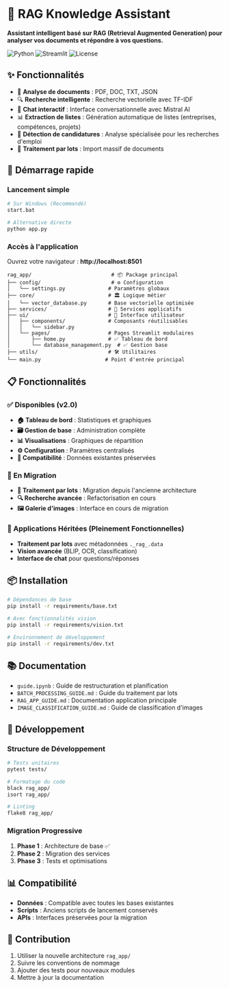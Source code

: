 # 🤖 RAG Knowledge Assistant

**Assistant intelligent basé sur RAG (Retrieval Augmented Generation) pour analyser vos documents et répondre à vos questions.**

![Python](https://img.shields.io/badge/Python-3.8+-blue.svg)
![Streamlit](https://img.shields.io/badge/Framework-Streamlit-red.svg)
![License](https://img.shields.io/badge/License-MIT-green.svg)

## ✨ Fonctionnalités

- 📄 **Analyse de documents** : PDF, DOC, TXT, JSON
- 🔍 **Recherche intelligente** : Recherche vectorielle avec TF-IDF
- 💬 **Chat interactif** : Interface conversationnelle avec Mistral AI
- 📊 **Extraction de listes** : Génération automatique de listes (entreprises, compétences, projets)
- 🎯 **Détection de candidatures** : Analyse spécialisée pour les recherches d'emploi
- 🧹 **Traitement par lots** : Import massif de documents

## 🚀 Démarrage rapide

### Lancement simple
```bash
# Sur Windows (Recommandé)
start.bat

# Alternative directe
python app.py
```

### Accès à l'application
Ouvrez votre navigateur : **http://localhost:8501**

```
rag_app/                          # 📦 Package principal
├── config/                       # ⚙️ Configuration
│   └── settings.py              # Paramètres globaux
├── core/                        # 🏛️ Logique métier
│   └── vector_database.py       # Base vectorielle optimisée
├── services/                    # 🔧 Services applicatifs
├── ui/                          # 🎨 Interface utilisateur
│   ├── components/              # Composants réutilisables
│   │   └── sidebar.py
│   └── pages/                   # Pages Streamlit modulaires
│       ├── home.py              # ✅ Tableau de bord
│       └── database_management.py  # ✅ Gestion base
├── utils/                       # 🛠️ Utilitaires
└── main.py                     # Point d'entrée principal
```

## 📋 Fonctionnalités

### ✅ Disponibles (v2.0)
- **🏠 Tableau de bord** : Statistiques et graphiques
- **🗃️ Gestion de base** : Administration complète
- **📊 Visualisations** : Graphiques de répartition
- **⚙️ Configuration** : Paramètres centralisés
- **💾 Compatibilité** : Données existantes préservées

### 🚧 En Migration
- **📁 Traitement par lots** : Migration depuis l'ancienne architecture
- **🔍 Recherche avancée** : Refactorisation en cours
- **🖼️ Galerie d'images** : Interface en cours de migration

### 🎯 Applications Héritées (Pleinement Fonctionnelles)
- **Traitement par lots** avec métadonnées `._rag_.data`
- **Vision avancée** (BLIP, OCR, classification)
- **Interface de chat** pour questions/réponses

## 📦 Installation

```bash
# Dépendances de base
pip install -r requirements/base.txt

# Avec fonctionnalités vision
pip install -r requirements/vision.txt

# Environnement de développement
pip install -r requirements/dev.txt
```

## 📚 Documentation

- `guide.ipynb` : Guide de restructuration et planification
- `BATCH_PROCESSING_GUIDE.md` : Guide du traitement par lots
- `RAG_APP_GUIDE.md` : Documentation application principale
- `IMAGE_CLASSIFICATION_GUIDE.md` : Guide de classification d'images

## 🔧 Développement

### Structure de Développement
```bash
# Tests unitaires
pytest tests/

# Formatage du code
black rag_app/
isort rag_app/

# Linting
flake8 rag_app/
```

### Migration Progressive
1. **Phase 1** : Architecture de base ✅
2. **Phase 2** : Migration des services
3. **Phase 3** : Tests et optimisations

## 📊 Compatibilité

- **Données** : Compatible avec toutes les bases existantes
- **Scripts** : Anciens scripts de lancement conservés
- **APIs** : Interfaces préservées pour la migration

## 🤝 Contribution

1. Utiliser la nouvelle architecture `rag_app/`
2. Suivre les conventions de nommage
3. Ajouter des tests pour nouveaux modules
4. Mettre à jour la documentation
